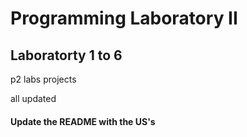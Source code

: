 # Programming Laboratory II

## Laboratorty 1 to 6

p2 labs projects

all updated

#### Update the README with the US's
